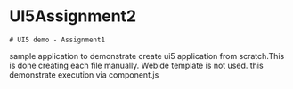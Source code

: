 # UI5Assignment2
    # UI5 demo - Assignment1
sample application to demonstrate create ui5 application from scratch.This is done creating each file manually.
Webide template is not used.
this demonstrate execution via component.js
